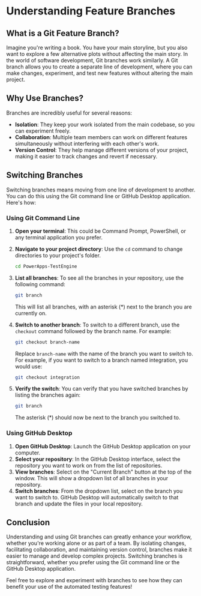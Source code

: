 # Understanding Feature Branches

## What is a Git Feature Branch?

Imagine you're writing a book. You have your main storyline, but you also want to explore a few alternative plots without affecting the main story. In the world of software development, Git branches work similarly. A Git branch allows you to create a separate line of development, where you can make changes, experiment, and test new features without altering the main project.

## Why Use Branches?

Branches are incredibly useful for several reasons:
- **Isolation**: They keep your work isolated from the main codebase, so you can experiment freely.
- **Collaboration**: Multiple team members can work on different features simultaneously without interfering with each other's work.
- **Version Control**: They help manage different versions of your project, making it easier to track changes and revert if necessary.

## Switching Branches

Switching branches means moving from one line of development to another. You can do this using the Git command line or GitHub Desktop application. Here's how:

### Using Git Command Line

1. **Open your terminal**: This could be Command Prompt, PowerShell, or any terminal application you prefer.
2. **Navigate to your project directory**: Use the `cd` command to change directories to your project's folder.

    ```bash
    cd PowerApps-TestEngine
    ```

3. **List all branches**: To see all the branches in your repository, use the following command:

    ```bash
    git branch
    ```

    This will list all branches, with an asterisk (*) next to the branch you are currently on.

4. **Switch to another branch**: To switch to a different branch, use the `checkout` command followed by the branch name. For example:

    ```bash
    git checkout branch-name
    ```

    Replace `branch-name` with the name of the branch you want to switch to. For example, if you want to switch to a branch named integration, you would use:

    ```bash
    git checkout integration
    ```

5. **Verify the switch**: You can verify that you have switched branches by listing the branches again:

    ```bash
    git branch
    ```

    The asterisk (*) should now be next to the branch you switched to.

### Using GitHub Desktop

1. **Open GitHub Desktop**: Launch the GitHub Desktop application on your computer.
2. **Select your repository**: In the GitHub Desktop interface, select the repository you want to work on from the list of repositories.
3. **View branches**: Select on the "Current Branch" button at the top of the window. This will show a dropdown list of all branches in your repository.
4. **Switch branches**: From the dropdown list, select on the branch you want to switch to. GitHub Desktop will automatically switch to that branch and update the files in your local repository.

## Conclusion

Understanding and using Git branches can greatly enhance your workflow, whether you're working alone or as part of a team. By isolating changes, facilitating collaboration, and maintaining version control, branches make it easier to manage and develop complex projects. Switching branches is straightforward, whether you prefer using the Git command line or the GitHub Desktop application.

Feel free to explore and experiment with branches to see how they can benefit your use of the automated testing features!
